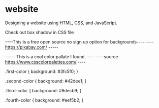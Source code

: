# website
Designing a website using HTML, CSS, and JavaScript.


Check out box shadow in CSS file

----This is a free open source no sign up option for backgrounds----
---- https://pixabay.com/ -----

----- This is a cool color pallate I found. ---- 
----source- https://www.csscolorpalettes.com/ ----

.first-color { 
	background: #3fc5f0; 
}
	
.second-color { 
	background: #42dee1; 
}

.third-color { 
	background: #6decb9; 
}

.fourth-color { 
	background: #eef5b2; 
}